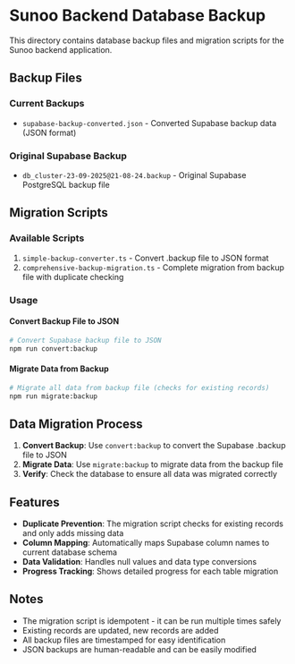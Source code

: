 # Sunoo Backend Database Backup

This directory contains database backup files and migration scripts for the Sunoo backend application.

## Backup Files

### Current Backups

- `supabase-backup-converted.json` - Converted Supabase backup data (JSON format)

### Original Supabase Backup

- `db_cluster-23-09-2025@21-08-24.backup` - Original Supabase PostgreSQL backup file

## Migration Scripts

### Available Scripts

1. `simple-backup-converter.ts` - Convert .backup file to JSON format
2. `comprehensive-backup-migration.ts` - Complete migration from backup file with duplicate checking

### Usage

#### Convert Backup File to JSON

```bash
# Convert Supabase backup file to JSON
npm run convert:backup
```

#### Migrate Data from Backup

```bash
# Migrate all data from backup file (checks for existing records)
npm run migrate:backup
```

## Data Migration Process

1. **Convert Backup**: Use `convert:backup` to convert the Supabase .backup file to JSON
2. **Migrate Data**: Use `migrate:backup` to migrate data from the backup file
3. **Verify**: Check the database to ensure all data was migrated correctly

## Features

- **Duplicate Prevention**: The migration script checks for existing records and only adds missing data
- **Column Mapping**: Automatically maps Supabase column names to current database schema
- **Data Validation**: Handles null values and data type conversions
- **Progress Tracking**: Shows detailed progress for each table migration

## Notes

- The migration script is idempotent - it can be run multiple times safely
- Existing records are updated, new records are added
- All backup files are timestamped for easy identification
- JSON backups are human-readable and can be easily modified
